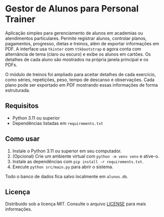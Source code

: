 # Gestor de Alunos para Personal Trainer

Aplicação simples para gerenciamento de alunos em academias ou atendimentos particulares.
Permite registrar alunos, controlar planos, pagamentos, progresso, dietas e treinos, além de exportar
informações em PDF. A interface usa `tkinter` com `ttkbootstrap` e agora conta com alternância de tema
(claro ou escuro) e exibe os alunos em cartões. Os detalhes de cada aluno são
mostrados na própria janela principal e os PDFs.

O módulo de treinos foi ampliado para aceitar detalhes de cada exercício, como séries, repetições,
peso, tempo de descanso e observações. Cada plano pode ser exportado em PDF mostrando essas
informações de forma estruturada.

## Requisitos
- Python 3.11 ou superior
- Dependências listadas em `requirements.txt`

## Como usar
1. Instale o Python 3.11 ou superior em seu computador.
2. (Opcional) Crie um ambiente virtual com `python -m venv venv` e ative-o.
3. Instale as dependências com `pip install -r requirements.txt`.
4. Execute `python src/main.py` para abrir o sistema.

Todo o banco de dados fica salvo localmente em `alunos.db`.

## Licença

Distribuído sob a licença MIT. Consulte o arquivo [LICENSE](LICENSE) para mais
informações.
